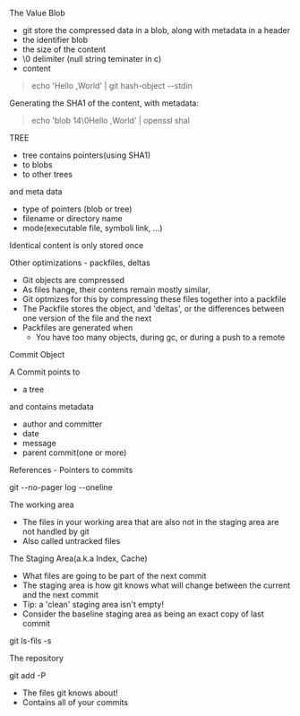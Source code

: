 The Value Blob

+ git store the compressed data in a blob, along with metadata in a header
+ the identifier blob
+ the size of the content
+ \0 delimiter (null string teminater in c)
+ content

> echo 'Hello ,World' | git hash-object --stdin

Generating the SHA1 of the content, with metadata:

> echo 'blob 14\0Hello ,World' | openssl shal


TREE 

+ tree contains pointers(using SHA1)
+ to blobs
+ to other trees

and meta data

+ type of pointers (blob or tree)
+ filename or directory name
+ mode(executable file, symboli link, ...)

Identical content is only stored once


Other optimizations - packfiles, deltas


+ Git objects are compressed
+ As files hange, their contens remain mostly similar,
+ Git optmizes for this by compressing these files together into a packfile
+ The Packfile stores the object, and 'deltas', or the differences between one version of the file and the next
+ Packfiles are generated when
  + You have too many objects, during gc, or during a push to a remote

Commit Object

A Commit points to 

+ a tree

and contains metadata

+ author and committer
+ date
+ message
+ parent commit(one or more)

References  - Pointers to commits


git  --no-pager  log --oneline


The working area

+ The files in your working area that are also not in the staging area are not handled by git
+ Also called untracked files

The Staging Area(a.k.a Index, Cache)

+ What files are going to be part of the next commit
+ The staging area is how git knows what will change between the current and the next commit
+ Tip: a 'clean' staging area isn't empty!
+ Consider the baseline staging area as being an exact copy of last commit


git ls-fils -s


The repository

git add -P


+ The files git knows about!
+ Contains all of your commits






